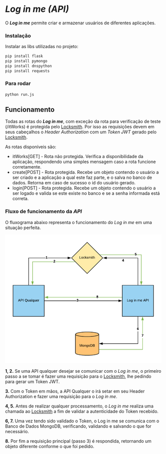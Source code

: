# *Log in me (API)*

O ***Log in me*** permite criar e armazenar usuários de diferentes aplicações.

### Instalação

Instalar as libs utilizadas no projeto:

```
pip install flask
pip install pymongo
pip install dnspython
pip install requests
```

### Para rodar
```
python run.js
```
## Funcionamento

Todas as rotas do ***Log in me***, com exceção da rota para verificação de teste (/itWorks) é protegida pelo [Locksmith](https://github.com/HigorC/locksmith). Por isso as requisições devem em seus cabeçalhos o *Header Authorization* com um *Token JWT* gerado pelo [Locksmith](https://github.com/HigorC/locksmith).

As rotas disponíveis são:

* itWorks[GET] - Rota não protegida. Verifica a disponibilidade da aplicação, respondendo uma simples mensagem caso a rota funcione corretamente.
* create[POST] - Rota protegida. Recebe um objeto contendo o usuário a ser criado e a aplicação a qual este faz parte, e o salva no banco de dados. Retorna em caso de sucesso o id do usuário gerado.
* login[POST] - Rota protegida. Recebe um objeto contendo o usuário a ser logado e valida se este existe no banco e se a senha informada está correta.

### Fluxo de funcionamento da *API*

O fluxograma abaixo representa o funcionamento do *Log in me* em uma situação perfeita.

![Fluxo Geral](https://github.com/HigorC/log-in-me-api/blob/master/assets/fluxogramas/fluxo_geral.png)

**1, 2.** Se uma API qualquer desejar se comunicar com o *Log in me*, o primeiro passo a se tomar é fazer uma requisição para o [Locksmith](https://github.com/HigorC/locksmith), lhe pedindo para gerar um Token JWT.

**3.** Com o Token em mãos, a API Qualquer o irá setar em seu Header Authorization e fazer uma requisição para o *Log in me*.

**4, 5.** Antes de realizar qualquer processamento, o *Log in me* realiza uma chamada ao [Locksmith](https://github.com/HigorC/locksmith) a fim de validar a autenticidade do Token recebido.

**6, 7.** Uma vez tendo sido validado o Token, o Log in me se comunica com o Banco de Dados MongoDB, verificando, validando e salvando o que for necessário.

**8.** Por fim a requisição principal (passo 3) é respondida, retornando um objeto diferente conforme o que foi pedido.
